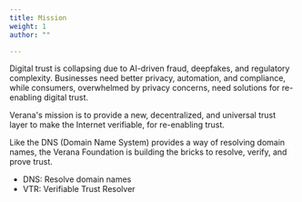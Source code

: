 ```yaml
---
title: Mission
weight: 1
author: ""

---
```


Digital trust is collapsing due to AI-driven fraud, deepfakes, and regulatory complexity. Businesses need better privacy, automation, and compliance, while consumers, overwhelmed by privacy concerns, need solutions for re-enabling digital trust.

Verana's mission is to provide a new, decentralized, and universal trust layer to make the Internet verifiable, for re-enabling trust.

Like the DNS (Domain Name System) provides a way of resolving domain names, the Verana Foundation is building the bricks to resolve, verify, and prove trust.

- DNS: Resolve domain names
- VTR: Verifiable Trust Resolver
